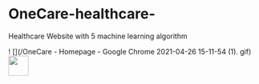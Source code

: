 # OneCare-healthcare-
Healthcare Website with 5 machine learning algorithm

 ! [](/OneCare - Homepage - Google Chrome 2021-04-26 15-11-54 (1). gif)
 <img src="/OneCare - Homepage - Google Chrome 2021-04-26 15-11-54 (1). gif" width="40" height="40" />

